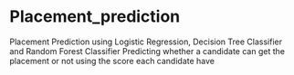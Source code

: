 # Placement_prediction
Placement Prediction using Logistic Regression, Decision Tree Classifier and Random Forest Classifier
Predicting whether a candidate can get the placement or not using the score each candidate have
